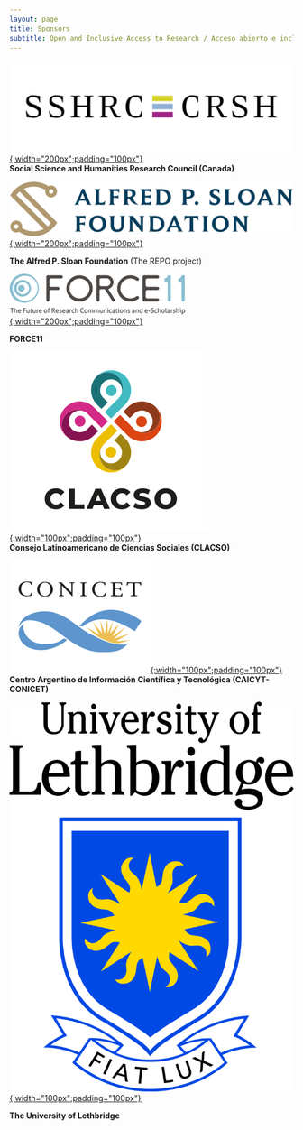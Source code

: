 ```yaml
---
layout: page
title: Sponsors
subtitle: Open and Inclusive Access to Research / Acceso abierto e inclusivo a la investigación
---
```



[![SSHRC](assets/img/sshrc.jpeg){:width="200px";padding="100px"}](https://www.sshrc-crsh.gc.ca/)  
**Social Science and Humanities Research Council (Canada)**

[![Sloan](assets/img/sloanLogo.png){:width="200px";padding="100px"}](https://sloan.org/)  
  
**The Alfred P. Sloan Foundation** (The REPO project)

[![F11](assets/img/force11-website-logo.png){:width="200px";padding="100px"}](https://force11.org)  
  
**FORCE11**

[![CLASCO](assets/img/Logo-Clacso-2019-transparent.png){:width="100px";padding="100px"}](https://www.clacso.org)  
**Consejo Latinoamericano de Ciencias Sociales (CLACSO)**

[![CONICET](assets/img/conicet-logo.png){:width="100px";padding="100px"}](https://www.conicet.gov.ar/caicyt/)  
**Centro Argentino de Información Científica y Tecnológica (CAICYT-CONICET)**

[![uleth](assets/img/4colTransparent.png){:width="100px";padding="100px"}](http://uleth.ca)  
  
**The University of Lethbridge**